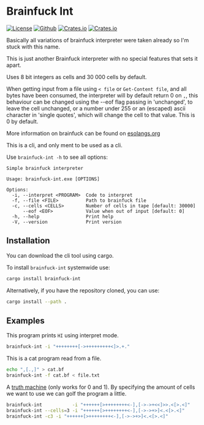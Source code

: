 # Brainfuck Int

[![License](https://img.shields.io/badge/license-MIT-blue?style=flat-square)](LICENSE)
[![Github](https://img.shields.io/badge/github-de_grote/Brainfuck-int?style=flat-square&logo=github)](https://github.com/de-grote/Brainfuck-int)
[![Crates.io](https://img.shields.io/crates/v/brainfuck-int?style=flat-square)](https://crates.io/crates/brainfuck-int)
[![Crates.io](https://img.shields.io/crates/d/brainfuck-int?style=flat-square)](https://crates.io/crates/brainfuck-int)

Basically all variations of brainfuck interpreter were taken already so I'm stuck with this name.

This is just another Brainfuck interpreter with no special features that sets it apart.

Uses 8 bit integers as cells and 30 000 cells by default.

When getting input from a file using `< file` or `Get-Content file`, and all bytes have been consumed, the interpreter will by default return 0 on `,`, this behaviour can be changed using the --eof flag passing in 'unchanged', to leave the cell unchanged, or a number under 255 or an (escaped) ascii character in 'single quotes', which will change the cell to that value. This is 0 by default.

More information on brainfuck can be found on [esolangs.org](https://esolangs.org/wiki/Brainfuck)

This is a cli, and only ment to be used as a cli.

Use `brainfuck-int -h` to see all options:

```
Simple brainfuck interpreter

Usage: brainfuck-int.exe [OPTIONS]

Options:
  -i, --interpret <PROGRAM>  Code to interpret
  -f, --file <FILE>          Path to brainfuck file
  -c, --cells <CELLS>        Number of cells in tape [default: 30000]
      --eof <EOF>            Value when out of input [default: 0]
  -h, --help                 Print help
  -V, --version              Print version
```

## Installation

You can download the cli tool using cargo.

To install `brainfuck-int` systemwide use:

```sh
cargo install brainfuck-int
```

Alternatively, if you have the repository cloned, you can use:

```sh
cargo install --path .
```

## Examples

This program prints `HI` using interpret mode.
```sh
brainfuck-int -i "++++++++[->+++++++++<]>.+."
```

This is a cat program read from a file.
```sh
echo ",[.,]" > cat.bf
brainfuck-int -f cat.bf < file.txt
```

A [truth machine](https://esolangs.org/wiki/Truth-machine) (only works for 0 and 1). By specifying the amount of cells we want to use we can golf the program a little.
```sh
brainfuck-int           -i "++++++[>++++++++<-],[->->+<<]>>.<[>.<]"
brainfuck-int --cells=3 -i "++++++[>++++++++<-],[->->+>]<.<[>.<]"
brainfuck-int -c3 -i "++++++[>++++++++<-],[->->+>]<.<[>.<]"
```
